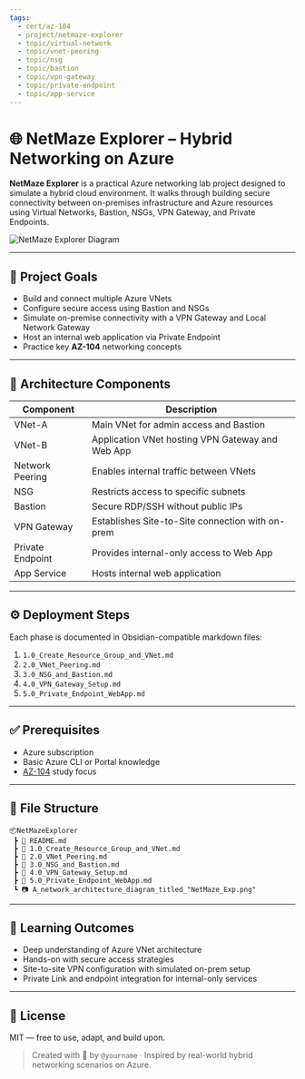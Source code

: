 ```yaml
---
tags:
  - cert/az-104
  - project/netmaze-explorer
  - topic/virtual-network
  - topic/vnet-peering
  - topic/nsg
  - topic/bastion
  - topic/vpn-gateway
  - topic/private-endpoint
  - topic/app-service
---
```


# 🌐 NetMaze Explorer – Hybrid Networking on Azure

**NetMaze Explorer** is a practical Azure networking lab project designed to simulate a hybrid cloud environment. It walks through building secure connectivity between on-premises infrastructure and Azure resources using Virtual Networks, Bastion, NSGs, VPN Gateway, and Private Endpoints.

![NetMaze Explorer Diagram](./A_network_architecture_diagram_titled_%22NetMaze_Exp.png)

---

## 📌 Project Goals

- Build and connect multiple Azure VNets
- Configure secure access using Bastion and NSGs
- Simulate on-premise connectivity with a VPN Gateway and Local Network Gateway
- Host an internal web application via Private Endpoint
- Practice key **AZ-104** networking concepts

---

## 🧱 Architecture Components

| Component             | Description |
|----------------------|-------------|
| VNet-A               | Main VNet for admin access and Bastion |
| VNet-B               | Application VNet hosting VPN Gateway and Web App |
| Network Peering      | Enables internal traffic between VNets |
| NSG                  | Restricts access to specific subnets |
| Bastion              | Secure RDP/SSH without public IPs |
| VPN Gateway          | Establishes Site-to-Site connection with on-prem |
| Private Endpoint     | Provides internal-only access to Web App |
| App Service          | Hosts internal web application |

---

## ⚙️ Deployment Steps

Each phase is documented in Obsidian-compatible markdown files:

1. `1.0_Create_Resource_Group_and_VNet.md`  
2. `2.0_VNet_Peering.md`  
3. `3.0_NSG_and_Bastion.md`  
4. `4.0_VPN_Gateway_Setup.md`  
5. `5.0_Private_Endpoint_WebApp.md`

---

## ✅ Prerequisites

- Azure subscription
- Basic Azure CLI or Portal knowledge
- [AZ-104](https://learn.microsoft.com/en-us/certifications/exams/az-104/) study focus

---

## 📁 File Structure

```
📦NetMazeExplorer
 ┣ 📄 README.md
 ┣ 📄 1.0_Create_Resource_Group_and_VNet.md
 ┣ 📄 2.0_VNet_Peering.md
 ┣ 📄 3.0_NSG_and_Bastion.md
 ┣ 📄 4.0_VPN_Gateway_Setup.md
 ┣ 📄 5.0_Private_Endpoint_WebApp.md
 ┗ 📷 A_network_architecture_diagram_titled_"NetMaze_Exp.png"
```

---

## 🧠 Learning Outcomes

- Deep understanding of Azure VNet architecture
- Hands-on with secure access strategies
- Site-to-site VPN configuration with simulated on-prem setup
- Private Link and endpoint integration for internal-only services

---

## 📘 License

MIT — free to use, adapt, and build upon.

> Created with 💙 by `@yourname` · Inspired by real-world hybrid networking scenarios on Azure.

